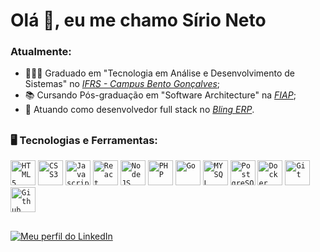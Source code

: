 # Olá 👋, eu me chamo Sírio Neto

### Atualmente:
- 👨🏽‍🎓 Graduado em "Tecnologia em Análise e Desenvolvimento de Sistemas" no *[IFRS - Campus Bento Gonçalves](https://ifrs.edu.br/bento/)*;
- 📚 Cursando Pós-graduação em "Software Architecture" na *[FIAP](https://www.linkedin.com/school/fiap/)*;
- 🔭 Atuando como desenvolvedor full stack no *[Bling ERP](https://www.bling.com.br)*.

##
### 🖥️ Tecnologias e Ferramentas: 
<code><img width="40px" src="https://cdn.jsdelivr.net/gh/devicons/devicon/icons/html5/html5-original-wordmark.svg" title = "HTML5"/></code>
<code><img width="40px" src="https://cdn.jsdelivr.net/gh/devicons/devicon/icons/css3/css3-original-wordmark.svg" title = "CSS3"/></code>
<code><img width="40px" src="https://cdn.jsdelivr.net/gh/devicons/devicon/icons/javascript/javascript-original.svg" title = "Javascript"/></code>
<code><img width="40px" src="https://cdn.jsdelivr.net/gh/devicons/devicon/icons/react/react-original-wordmark.svg" title="React"/></code>
<code><img width="40px" src="https://cdn.jsdelivr.net/gh/devicons/devicon/icons/nodejs/nodejs-original-wordmark.svg" title="NodeJS"/></code>
<code><img width="40px" src="https://cdn.jsdelivr.net/gh/devicons/devicon/icons/php/php-plain.svg" title="PHP"/></code>
<code><img width="40px" src="https://cdn.jsdelivr.net/gh/devicons/devicon/icons/go/go-original.svg" title="Go"/></code>
<code><img width="40px" src="https://cdn.jsdelivr.net/gh/devicons/devicon/icons/mysql/mysql-original.svg" title = "MYSQL"/></code>
<code><img width="40px" src="https://cdn.jsdelivr.net/gh/devicons/devicon/icons/postgresql/postgresql-original.svg" title="PostgreSQL"/></code>
<code><img width="40px" src="https://cdn.jsdelivr.net/gh/devicons/devicon/icons/docker/docker-original.svg" title = "Docker"/></code>
<code><img width="40px" src="https://cdn.jsdelivr.net/gh/devicons/devicon/icons/git/git-original.svg" title = "Git"/></code>
<code><img width="40px" src="https://cdn.jsdelivr.net/gh/devicons/devicon/icons/github/github-original.svg" title = "Github"/></code>
##
<a href="https://www.linkedin.com/in/sirio-neto/" target="_blank">
  <img src="https://img.shields.io/badge/Sírio%20Neto-0077B5?style=for-the-badge&logo=linkedin&logoColor=white" title="Meu perfil do LinkedIn"/>
</a>
